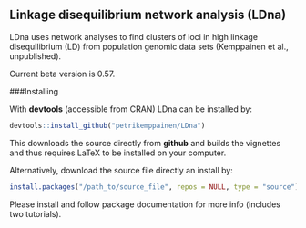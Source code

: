 Linkage disequilibrium network analysis (LDna)
-------------

LDna uses network analyses to find clusters of loci in high linkage disequilibrium (LD) from population genomic data sets (Kemppainen et al., unpublished).

Current beta version is 0.57.

###Installing

With **devtools** (accessible from CRAN) LDna can be installed by:
```r
devtools::install_github("petrikemppainen/LDna")
```
This downloads the source directly from **github** and builds the vignettes and thus requires LaTeX to be installed on your computer.

Alternatively, download the source file directly an install by:
```r
install.packages("/path_to/source_file", repos = NULL, type = "source")
```
Please install and follow package documentation for more info (includes two tutorials).


